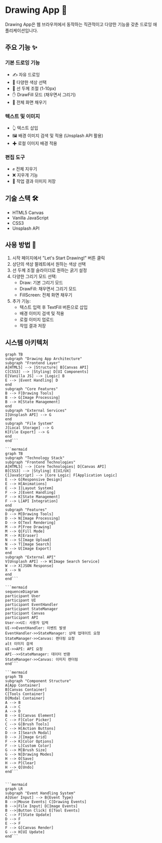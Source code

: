 # Drawing App 🎨

Drawing App은 웹 브라우저에서 동작하는 직관적이고 다양한 기능을 갖춘 드로잉 애플리케이션입니다.

## 주요 기능 ✨

### 기본 드로잉 기능
- ✍️ 자유 드로잉
- 🎨 다양한 색상 선택
- 📏 선 두께 조절 (1-10px)
- ✋ DrawFill 모드 (채우면서 그리기)
- 📮 전체 화면 채우기

### 텍스트 및 이미지
- 👆 텍스트 삽입
- 🖼️ 배경 이미지 검색 및 적용 (Unsplash API 활용)
- ✚ 로컬 이미지 배경 적용

### 편집 도구
- ✊ 전체 지우기
- ❌ 지우개 기능
- 📲 작업 결과 이미지 저장

## 기술 스택 🛠

- HTML5 Canvas
- Vanilla JavaScript
- CSS3
- Unsplash API


## 사용 방법 📝

1. 시작 페이지에서 "Let's Start Drawing!" 버튼 클릭
2. 상단의 색상 팔레트에서 원하는 색상 선택
3. 선 두께 조절 슬라이더로 원하는 굵기 설정
4. 다양한 그리기 모드 선택:
   - Draw: 기본 그리기 모드
   - DrawFill: 채우면서 그리기 모드
   - FillScreen: 전체 화면 채우기
5. 추가 기능:
   - 텍스트 입력 후 TextFill 버튼으로 삽입
   - 배경 이미지 검색 및 적용
   - 로컬 이미지 업로드
   - 작업 결과 저장

## 시스템 아키텍처

```mermaid
graph TB
subgraph "Drawing App Architecture"
subgraph "Frontend Layer"
A[HTML5] --> |Structure| B[Canvas API]
C[CSS3] --> |Styling| D[UI Components]
E[Vanilla JS] --> |Logic| B
E --> |Event Handling| D
end
subgraph "Core Features"
B --> F[Drawing Tools]
B --> G[Image Processing]
B --> H[State Management]
end
subgraph "External Services"
I[Unsplash API] --> G
end
subgraph "File System"
J[Local Storage] --> G
K[File Export] --> G
end
end```

```mermaid
graph TB
subgraph "Technology Stack"
subgraph "Frontend Technologies"
A[HTML5] --> |Core Technologies| D[Canvas API]
B[CSS3] --> |Styling| E[UI/UX]
C[JavaScript] --> |Core Logic| F[Application Logic]
E --> G[Responsive Design]
E --> H[Animations]
E --> I[Layout System]
F --> J[Event Handling]
F --> K[State Management]
F --> L[API Integration]
end
subgraph "Features"
D --> M[Drawing Tools]
D --> N[Image Processing]
D --> O[Text Rendering]
M --> P[Free Drawing]
M --> Q[Fill Mode]
M --> R[Eraser]
N --> S[Image Upload]
N --> T[Image Search]
N --> U[Image Export]
end
subgraph "External API"
V[Unsplash API] --> W[Image Search Service]
W --> X[JSON Response]
X --> N
end
end```

```mermaid
sequenceDiagram
participant User
participant UI
participant EventHandler
participant StateManager
participant Canvas
participant API
User->>UI: 사용자 입력
UI->>EventHandler: 이벤트 발생
EventHandler->>StateManager: 상태 업데이트 요청
StateManager->>Canvas: 렌더링 요청
alt 이미지 검색
UI->>API: API 요청
API-->>StateManager: 데이터 반환
StateManager->>Canvas: 이미지 렌더링
end```

```mermaid
graph TB
subgraph "Component Structure"
A[App Container]
B[Canvas Container]
C[Tools Container]
D[Modal Container]
A --> B
A --> C
A --> D
B --> E[Canvas Element]
C --> F[Color Picker]
C --> G[Brush Tools]
C --> H[Action Buttons]
D --> I[Search Modal]
D --> J[Image Grid]
F --> K[Color Options]
F --> L[Custom Color]
G --> M[Brush Size]
G --> N[Drawing Modes]
H --> O[Save]
H --> P[Clear]
H --> Q[Undo]
end```


```mermaid
graph LR
subgraph "Event Handling System"
A[User Input] --> B{Event Type}
B -->|Mouse Events| C[Drawing Events]
B -->|File Input| D[Image Events]
B -->|Button Click| E[Tool Events]
C --> F[State Update]
D --> F
E --> F
F --> G[Canvas Render]
G --> H[UI Update]
end```